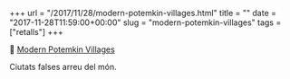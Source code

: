 +++
url = "/2017/11/28/modern-potemkin-villages.html"
title = ""
date = "2017-11-28T11:59:00+00:00"
slug = "modern-potemkin-villages"
tags = ["retalls"]
+++

📎 [Modern Potemkin Villages](http://www.amusingplanet.com/2017/11/modern-potemkin-villages.html)

Ciutats falses arreu del món.

